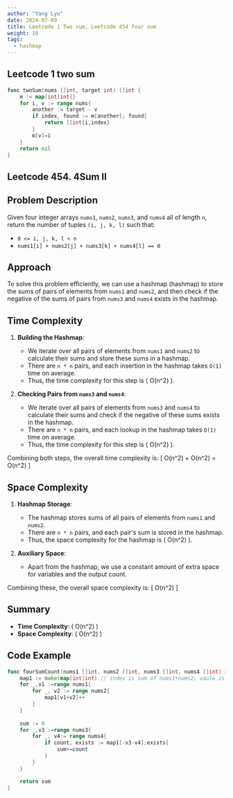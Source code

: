 ```yaml
---
author: "Yang Lyu"
date: 2024-07-09
title: Leetcode 1 Two sum, Leetcode 454 four sum
weight: 10
tags:
  - hashmap
---
```

## Leetcode 1 two sum 

```go
func twoSum(nums []int, target int) []int {
    m := map[int]int{}
    for i, v := range nums{
        another := target - v
        if index, found := m[another]; found{
            return []int{i,index}
        }
        m[v]=i
    }
    return nil
}
```
## Leetcode 454. 4Sum II
## Problem Description
Given four integer arrays `nums1`, `nums2`, `nums3`, and `nums4` all of length `n`, return the number of tuples `(i, j, k, l)` such that:
- `0 <= i, j, k, l < n`
- `nums1[i] + nums2[j] + nums3[k] + nums4[l] == 0`

## Approach
To solve this problem efficiently, we can use a hashmap (hashmap) to store the sums of pairs of elements from `nums1` and `nums2`, and then check if the negative of the sums of pairs from `nums3` and `nums4` exists in the hashmap.

## Time Complexity
1. **Building the Hashmap**:
    - We iterate over all pairs of elements from `nums1` and `nums2` to calculate their sums and store these sums in a hashmap.
    - There are `n * n` pairs, and each insertion in the hashmap takes `O(1)` time on average.
    - Thus, the time complexity for this step is \( O(n^2) \).

2. **Checking Pairs from `nums3` and `nums4`**:
    - We iterate over all pairs of elements from `nums3` and `nums4` to calculate their sums and check if the negative of these sums exists in the hashmap.
    - There are `n * n` pairs, and each lookup in the hashmap takes `O(1)` time on average.
    - Thus, the time complexity for this step is \( O(n^2) \).

Combining both steps, the overall time complexity is:
\[ O(n^2) + O(n^2) = O(n^2) \]

## Space Complexity
1. **Hashmap Storage**:
    - The hashmap stores sums of all pairs of elements from `nums1` and `nums2`.
    - There are `n * n` pairs, and each pair's sum is stored in the hashmap.
    - Thus, the space complexity for the hashmap is \( O(n^2) \).

2. **Auxiliary Space**:
    - Apart from the hashmap, we use a constant amount of extra space for variables and the output count.

Combining these, the overall space complexity is: \[ O(n^2) \]

## Summary
- **Time Complexity**: \( O(n^2) \)
- **Space Complexity**: \( O(n^2) \)

## Code Example

```go
func fourSumCount(nums1 []int, nums2 []int, nums3 []int, nums4 []int) int {
    map1 := make(map[int]int) // index is sum of nums1+nums2; vaule is times
    for _,v1 :=range nums1{
        for _, v2 := range nums2{
            map1[v1+v2]++
        }
    }
   
    sum := 0
    for _,v3 :=range nums3{
        for _, v4:= range nums4{
            if count, exists := map1[-v3-v4];exists{
                sum+=count
            }
        }
    }

    return sum
}
```
